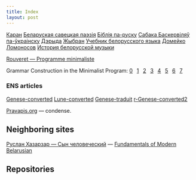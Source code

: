 ```yaml
---
title: Index
layout: post
---
```



[Каран](quran.md)
[Беларуская савецкая паэзія](belarusian-soviet.md)
[Біблія па-руску](bible-russian.md)
[Сабака Баскервіляў па-ўкраінску](Sobaka_Baskerviliv_vyd_2010.md)
[Дэрыда](Derrida.md)
[Жыбран](Jibran.md)
[Учебник белорусского языка](Uch-bel-movy-Kryv.md)
[Домейко](Domeyko.md)
[Ломоносов](Lomonossov.md)
[История белорусской музыки](ИСТОРИЯ-белорусской-музыки.md)


[Rouveret — Programme minimaliste](rouveret/mobile/5602)


Grammar Construction in the Minimalist Program: [0](minimalist/jherring-0)  [1](minimalist/jherring-1)  [2](minimalist/jherring-2)  [3](minimalist/jherring-3)  [4](minimalist/jherring-4)  [5](minimalist/jherring-5)  [6](minimalist/jherring-6)  [7](minimalist/jherring-7)

### ENS articles 

[Genese-converted](ENS-articles/Genese-converted.md)
[Lune-converted](ENS-articles/Lune-converted.md)
[Genese-traduit](ENS-articles/Genese-traduit.md)
[r-Genese-converted2](ENS-articles/r-Genese-converted2.md)

<!---<h1 class="content-listing-header sans">Articles</h1>          <hr class="slender">
<h2>Pages</h2>
<span>{% assign pages=site.pages | where: "iflanding", "yes"  %}{% for spage in pages  %}<span style="border: 15px;background: beige;padding: 15px;vertical-align: super;margin: 15px;display: inline-block;box-shadow: 5px 11px 20px 5px #a48888;"><a href="{{ spage.url | prepend: site.baseurl }}">{{ spage.title }}</a></span>&ensp;{% endfor %}</span>--->

<!---<h1 class="content-listing-header sans">Articles</h1>          <hr class="slender">
<h2>Posts</h2>
<span>{% assign pages=site.posts | where: "iflanding", "yes"  %}{% for spage in pages  %}<span><a href="{{ spage.url | prepend: site.baseurl }}">{{ spage.title }}</a></span>&ensp;{% endfor %}</span>--->



[Pravapis.org](https://Pravapis.org) — condense.


## Neighboring sites

[Руслан Хазарзар — Сын человеческий](https://khazarzar.netlify.app/) — [Fundamentals of Modern Belarusian](https://s17.netlify.app/)


 <h2>Repositories</h2>

<div class="github-widget" data-user="skaivolas"></div>


<script src="github-widget/github-widget.min.js"></script>


